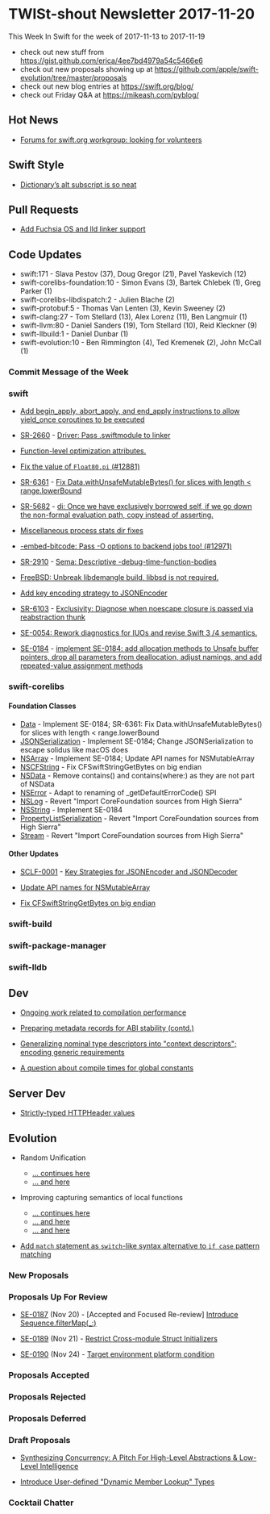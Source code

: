 # TWISt-shout Newsletter 2017-11-20
This Week In Swift for the week of 2017-11-13 to 2017-11-19

* check out new stuff from https://gist.github.com/erica/4ee7bd4979a54c5466e6
* check out new proposals showing up at https://github.com/apple/swift-evolution/tree/master/proposals
* check out new blog entries at https://swift.org/blog/
* check out Friday Q&A at https://mikeash.com/pyblog/

## Hot News
* [Forums for swift.org workgroup: looking for	volunteers](https://lists.swift.org/pipermail/swift-evolution/Week-of-Mon-20171113/041355.html)

## Swift Style
* [Dictionary’s alt subscript is so neat](https://twitter.com/catfish_man/status/927753881932636160)

## Pull Requests
* [Add Fuchsia OS and lld linker support](https://github.com/apple/swift/pull/12955)

## Code Updates
* swift:171 - Slava Pestov (37), Doug Gregor (21), Pavel Yaskevich (12)
* swift-corelibs-foundation:10 - Simon Evans (3), Bartek Chlebek (1), Greg Parker (1)
* swift-corelibs-libdispatch:2 - Julien Blache (2)
* swift-protobuf:5 - Thomas Van Lenten (3), Kevin Sweeney (2)
* swift-clang:27 - Tom Stellard (13), Alex Lorenz (11), Ben Langmuir (1)
* swift-llvm:80 - Daniel Sanders (19), Tom Stellard (10), Reid Kleckner (9)
* swift-llbuild:1 - Daniel Dunbar (1)
* swift-evolution:10 - Ben Rimmington (4), Ted Kremenek (2), John McCall (1)

### Commit Message of the Week

### swift
* [Add begin_apply, abort_apply, and end_apply instructions to allow yield_once coroutines to be executed](https://github.com/apple/swift/commit/045998544f7ddea4c9c629ddafe38166e56aab05)

* [SR-2660](https://bugs.swift.org/browse/SR-2660) - [Driver: Pass .swiftmodule to linker](https://github.com/apple/swift/commit/fe56692063c4a9bd50b10b22d288a1dbdc9cf90b)

* [Function-level optimization attributes.](https://github.com/apple/swift/commit/8033476b64915b14e9c589f9dc11d4ad5b24fe09)

* [Fix the value of `Float80.pi` (#12881)](https://github.com/apple/swift/commit/c7f1df4da6fca0abae3cd025004441c46c5b2a01)

* [SR-6361](https://bugs.swift.org/browse/SR-6361) - [Fix Data.withUnsafeMutableBytes() for slices with length < range.lowerBound](https://github.com/apple/swift/commit/bf56b09395202672baec1b598a694c01fc25459d)

* [SR-5682](https://bugs.swift.org/browse/SR-5682) - [di: Once we have exclusively borrowed self, if we go down the non-formal evaluation path, copy instead of asserting.](https://github.com/apple/swift/commit/2914c6b0f53eb9063234ab11bdc126a3ce3922e5)

* [Miscellaneous process stats dir fixes](https://github.com/apple/swift/commit/3aebc84a97999cbcc8bde41dc6da82295cf42749)

* [-embed-bitcode: Pass -O options to backend jobs too! (#12971)](https://github.com/apple/swift/commit/23897e136c1286cb3e3dd0eed2b814456eac1d22)

* [SR-2910](https://bugs.swift.org/browse/SR-2910) - [Sema: Descriptive -debug-time-function-bodies](https://github.com/apple/swift/commit/a83f75f7045ae8679a70432909290e165d5f700a)

* [FreeBSD: Unbreak libdemangle build, libbsd is not required.](https://github.com/apple/swift/commit/83d4548854ab584729e799934afe9fe7d731fff7)

* [Add key encoding strategy to JSONEncoder](https://github.com/apple/swift/commit/b87a8ea00708ca639dc8f4d60b78bed5f8b9cf04)

* [SR-6103](https://bugs.swift.org/browse/SR-6103) - [Exclusivity: Diagnose when noescape closure is passed via reabstraction thunk](https://github.com/apple/swift/commit/cf9a09e18dba7a7fe0506381589fbf0f4bb99a98)

* [SE-0054: Rework diagnostics for IUOs and revise Swift 3 /4 semantics.](https://github.com/apple/swift/commit/8b55a0f61bed9606d968a12384f778fa655888b8)

* [SE-0184](https://github.com/apple/swift-evolution/blob/master/proposals/0184-unsafe-pointers-add-missing.md) - [implement SE-0184: add allocation methods to Unsafe buffer pointers, drop all parameters from deallocation, adjust namings, and add repeated-value assignment methods](https://github.com/apple/swift/commit/c85880899d90bc018dc8f17f2ee35cdb7aa6840c)

### swift-corelibs
#### Foundation Classes
* [Data](https://github.com/apple/swift-corelibs-foundation/commits/master/Foundation/Data.swift) - Implement SE-0184; SR-6361: Fix Data.withUnsafeMutableBytes() for slices with length < range.lowerBound
* [JSONSerialization](https://github.com/apple/swift-corelibs-foundation/commits/master/Foundation/JSONSerialization.swift) - Implement SE-0184; Change JSONSerialization to escape solidus like macOS does
* [NSArray](https://github.com/apple/swift-corelibs-foundation/commits/master/Foundation/NSArray.swift) - Implement SE-0184; Update API names for NSMutableArray
* [NSCFString](https://github.com/apple/swift-corelibs-foundation/commits/master/Foundation/NSCFString.swift) - Fix CFSwiftStringGetBytes on big endian
* [NSData](https://github.com/apple/swift-corelibs-foundation/commits/master/Foundation/NSData.swift) - Remove contains() and contains(where:) as they are not part of NSData
* [NSError](https://github.com/apple/swift-corelibs-foundation/commits/master/Foundation/NSError.swift) - Adapt to renaming of _getDefaultErrorCode() SPI
* [NSLog](https://github.com/apple/swift-corelibs-foundation/commits/master/Foundation/NSLog.swift) - Revert "Import CoreFoundation sources from High Sierra"
* [NSString](https://github.com/apple/swift-corelibs-foundation/commits/master/Foundation/NSString.swift) - Implement SE-0184
* [PropertyListSerialization](https://github.com/apple/swift-corelibs-foundation/commits/master/Foundation/PropertyListSerialization.swift) - Revert "Import CoreFoundation sources from High Sierra"
* [Stream](https://github.com/apple/swift-corelibs-foundation/commits/master/Foundation/Stream.swift) - Revert "Import CoreFoundation sources from High Sierra"
#### Other Updates
* [SCLF-0001](https://github.com/apple/swift-corelibs-foundation/blob/12b4635cc28c4d6ff02514c7236b943c6532950c/Docs/Proposals/0001-jsonencoder-key-strategy.md) - [Key Strategies for JSONEncoder and JSONDecoder](https://github.com/apple/swift-corelibs-foundation/commit/12b4635cc28c4d6ff02514c7236b943c6532950c)

* [Update API names for NSMutableArray](https://github.com/apple/swift-corelibs-foundation/commit/c96bc21ea2bd8d342f5c59e8d63f4b66774f6a0b)

* [Fix CFSwiftStringGetBytes on big endian](https://github.com/apple/swift-corelibs-foundation/commit/c13b850c9351e3d98cef8f39d4d0e506e3ef315f)

### swift-build

### swift-package-manager

### swift-lldb

## Dev
* [Ongoing work related to compilation performance](https://lists.swift.org/pipermail/swift-dev/Week-of-Mon-20171113/006001.html)

* [Preparing metadata records for ABI stability (contd.)](https://lists.swift.org/pipermail/swift-dev/Week-of-Mon-20171113/005952.html)

* [Generalizing nominal type descriptors into "context descriptors"; encoding generic requirements](https://lists.swift.org/pipermail/swift-dev/Week-of-Mon-20171113/005971.html)

* [A question about compile times for global constants](https://lists.swift.org/pipermail/swift-dev/Week-of-Mon-20171113/006002.html)

## Server Dev
* [Strictly-typed HTTPHeader values](https://lists.swift.org/pipermail/swift-server-dev/Week-of-Mon-20171113/000713.html)

## Evolution
* Random Unification
  * [... continues here](https://lists.swift.org/pipermail/swift-evolution/Week-of-Mon-20171113/041286.html)
  * [... and here](https://lists.swift.org/pipermail/swift-evolution/Week-of-Mon-20171113/041338.html)
  
* Improving capturing semantics of local functions
  * [... continues here](https://lists.swift.org/pipermail/swift-evolution/Week-of-Mon-20171113/041272.html)
  * [... and here](https://lists.swift.org/pipermail/swift-evolution/Week-of-Mon-20171113/041282.html)
  * [... and here](https://lists.swift.org/pipermail/swift-evolution/Week-of-Mon-20171113/041298.html)

* [Add `match` statement as `switch`-like syntax alternative to `if case` pattern matching](https://lists.swift.org/pipermail/swift-evolution/Week-of-Mon-20171113/041431.html)

### New Proposals

### Proposals Up For Review
* [SE-0187](https://github.com/apple/swift-evolution/blob/master/proposals/0187-introduce-filtermap.md) (Nov 20) - \[Accepted and Focused Re-review\] [Introduce Sequence.filterMap(_:)](https://lists.swift.org/pipermail/swift-evolution-announce/2017-November/000409.html)

* [SE-0189](https://github.com/apple/swift-evolution/blob/master/proposals/0189-restrict-cross-module-struct-initializers.md) (Nov 21) - [Restrict Cross-module	Struct Initializers](https://lists.swift.org/pipermail/swift-evolution-announce/2017-November/000408.html)

* [SE-0190](https://github.com/apple/swift-evolution/blob/master/proposals/0190-target-environment-platform-condition.md) (Nov 24) -  [Target environment	platform condition](https://lists.swift.org/pipermail/swift-evolution-announce/2017-November/000410.html)

### Proposals Accepted

### Proposals Rejected

### Proposals Deferred
  
### Draft Proposals
* [Synthesizing Concurrency: A Pitch For High-Level Abstractions & Low-Level Intelligence](https://lists.swift.org/pipermail/swift-evolution/Week-of-Mon-20171113/041411.html)

* [Introduce User-defined "Dynamic Member	Lookup" Types](https://lists.swift.org/pipermail/swift-evolution/Week-of-Mon-20171113/041329.html)

### Cocktail Chatter

